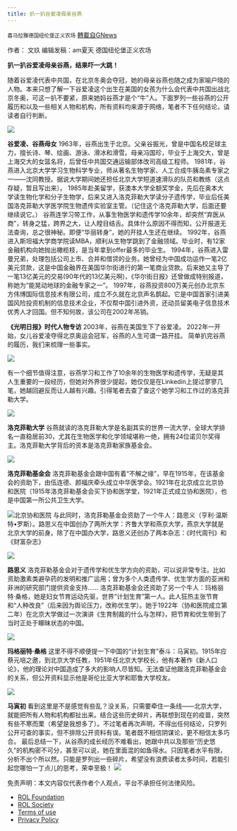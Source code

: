 ```yaml
---
title: 扒一扒谷爱凌母亲谷燕
---
```

`喜马拉雅德国纽伦堡正义农场` [轉載自GNews](https://gnews.org/zh-hans/2000629/)

作者： 文玖
编辑发稿：am夏天
德国纽伦堡正义农场

**扒一扒谷爱凌母亲谷燕，结果吓一大跳！**

随着谷爱凌代表中共国，在北京冬奥会夺冠，她的母亲谷燕也随之成为家喻户晓的人物。本来只想了解一下谷爱凌这个出生在美国的女孩为什么会代表中共国出战北京冬奥，可这一扒不要紧，原来她妈谷燕才是个“牛”人。下面罗列一些谷燕的公开履历和以及一些相关人物和机构，所有资料均来源于网络，笔者不下任何结论，请读者自行判断。

![](https://assets.gnews.org/wp-content/uploads/2022/02/image-1326.png)

**谷爱凌、谷燕母女**
1963年，谷燕出生于北京。父亲谷振光，曾是中国名校足球主力，擅长诗、琴、绘画、游泳、滑冰和滑雪。母亲冯国珍，毕业于上海交大，曾是上海交大的女篮名将，后曾任中共国交通运输部体改司高级工程师。
1981年，谷燕进入北京大学学习生物科学专业，师从著名生物学家、人工合成牛胰岛素专家之一——沈同教授。据说大学期间她还担任北京大学短道速滑队的队员和教练（这点存疑，暂且写出来）。
1985年赴美留学，获澳本大学全额奖学金，先后在奥本大学读生物化学和分子生物学，后来又进入洛克菲勒大学读分子遗传学，毕业后任美国洛克菲勒大学医学院生物遗传实验室主管。（记住这个洛克菲勒大学，后面还要继续说它。）
谷燕连学习带工作，从事生物医学和遗传学10余年，却突然“弃医从商”，转身之猛，跨界之大，让人瞠目结舌。具体什么原因不得而知，公开报道无法查询，总之很神秘。即便“华丽转身”，她的开挂人生还在继续。
1992年，谷燕进入斯坦福大学商学院读MBA，顺利从生物学跳到了金融领域。毕业时，有12家金融机构向她抛出橄榄枝，是当年拿到offer最多的毕业生。
1994年，谷燕进入雷曼兄弟，处理包括公司上市、合并和借贷的业务。她曾经为中国成功运作一笔2亿美元贷款，这是中国金融界在美国华尔街进行的第一笔商业贷款。后来她又主导了一笔13亿美元的交易(90年代的13亿美元啊)，《华尔街日报》还曾做成特别报道，称她为“能晃动地球的金融专家之一”。
1997年，谷燕投资800万美元创办北京东方伟博国际信息技术有限公司，成立不久就在北京声名鹊起。它是中国首家引进美国风险投资机制的信息技术企业，不仅帮中国引进外资，还动员留美电子信息技术优秀人才回国。但不知何故，该公司在2002年吊销。

**《光明日报》时代人物专访**
2003年，谷燕在美国生下了谷爱凌。
2022年一开始，女儿谷爱凌夺得北京奥运会冠军，谷燕的人生可谓一路开挂。
简单扒完谷燕的履历，我们来梳理一些事实。

![](https://assets.gnews.org/wp-content/uploads/2022/02/image-1336.png)

有一个细节值得注意，谷燕学习和工作了10余年的生物医学和遗传学，无疑是其人生重要的一段经历，但她对外界很少提起，她仅仅是在Linkedin上提过寥寥几笔，她越回避反而让人越有兴趣。引得笔者去查了查这个她学习和工作过的洛克菲勒大学。

![](https://assets.gnews.org/wp-content/uploads/2022/02/image-1328.png)

**洛克菲勒大学**
谷燕就读的洛克菲勒大学是名副其实的世界一流大学，全球大学排名一直稳居前30，尤其在生物医学和化学领域堪称一绝，拥有24位诺贝尔奖得主。洛克菲勒大学背后的资本是洛克菲勒家族基金会。

![](https://assets.gnews.org/wp-content/uploads/2022/02/image-1329.png)

**洛克菲勒基金会**
洛克菲勒基金会跟中国有着“不解之缘”，早在1915年，在该基金会的资助下，由伍连德、颜福庆牵头成立中华医学会。1921年在北京成立北京协和医院（1915年洛克菲勒基金会买下协和医学堂，1921年正式成立协和医院），也是中国第一所公共卫生大学。

![](https://assets.gnews.org/wp-content/uploads/2022/02/image-1331.png)北京协和医院
与此同时，洛克菲勒基金会资助了一个牛人：路思义（亨利·温斯特•罗斯）。路思义在中国创办了两所大学：齐鲁大学和燕京大学，燕京大学就是北京大学的前身。除了在中国办大学，路思义还创办了两本杂志：《时代周刊》和《财富杂志》



![](https://assets.gnews.org/wp-content/uploads/2022/02/image-1332-edited.png)













**路思义**
洛克菲勒基金会对于遗传学和优生学方向的资助，可以说非常专注。比如资助激素类避孕药的发明和推广运用；曾为多个人类遗传学、优生学方面的亚洲和非洲的研究部门提供资金支持……
洛克菲勒基金会还资助了另一个牛人：玛格丽特·桑格，她是妇女节育运动先驱，世界“计划生育”第一人。此人狂热主张节育和“人种改良”（后来因为舆论压力，改称优生学）。她于1922年（协和医院成立第二年）在北京大学做过一次演讲《生育制裁的什么与怎样》，把节育和优生带到了当时正处于矇昧状态的中国。



![](https://assets.gnews.org/wp-content/uploads/2022/02/image-1335.png)















**玛格丽特·桑格**
这里不得不顺便提一下中国的“计划生育”泰斗：马寅初。1915年应蔡元培之邀，到北京大学任教，1951年任北京大学校长，他有本著作《新人口论》，他的理论对中国造成了多大的影响人尽皆知。无法查证他跟洛克菲勒基金会的关系，但公开资料显示他是哥伦比亚大学和耶鲁大学校友。



![](https://assets.gnews.org/wp-content/uploads/2022/02/image-1333.png)













**马寅初**
看到这里是不是感觉有些乱？没关系，只需要牵住一条线——北京大学，就能把所有人物和机构都扯出来。结合这些历史碎片，再联想到现在的疫苗，突然有些不寒而栗（希望是我想多了）。不过笔者再次声明，不得出任何结论，只罗列公开可查的事实，但不排除公开资料有误。笔者既不相信阴谋论，更不相信太多巧合。
最后总结一下，从谷燕的成长经历不难看出，她跟中共以及那些“历史悠久”的机构密不可分，甚至可以说，她在里面混的如鱼得水。只因笔者水平有限，分析不出个所以然。只能是罗列出一些碎片，希望没有浪费读者太多时间，若能引起您哪怕一丁点儿的思考，荣幸至极！
![](https://assets.gnews.org/wp-content/uploads/2022/02/德农二维码-28.png)
 

免责声明：本文内容仅代表作者个人观点，平台不承担任何法律风险。

- [ROL Foundation](https://rolfoundation.org/)
- [ROL Society](https://rolsociety.org/)
- [Terms of use](https://gnews.org/terms-of-use-3/)
- [Privacy Policy](https://gnews.org/privacy-policy/)
